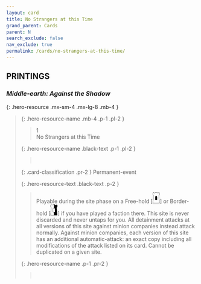 ```yaml
---
layout: card
title: No Strangers at this Time
grand_parent: Cards
parent: N
search_exclude: false
nav_exclude: true
permalink: /cards/no-strangers-at-this-time/
---
```


## PRINTINGS


### _Middle-earth: Against the Shadow_

{: .hero-resource .mx-sm-4 .mx-lg-8 .mb-4 }
> {: .hero-resource-name .mb-4 .p-1 .pl-2 }
> > <div class="card-mp">1</div>
> > <div class="card-name">No Strangers at this Time</div>
>
> {: .hero-resource-name .black-text .p-1 .pl-2 }
> > &nbsp;
>
> {: .card-classification .pr-2 }
> Permanent-event
>
> {: .hero-resource-text .black-text .p-2 }
> > Playable during the site phase on a Free-hold \[![](/assets/images/free-hold.svg)] or Border-hold \[![](/assets/images/border-hold.svg)] if you have played a faction there. This site is never discarded and never untaps for you. All detainment attacks at all versions of this site against minion companies instead attack normally. Against minion companies, each version of this site has an additional automatic-attack: an exact copy including all modifications of the attack listed on its card. Cannot be duplicated on a given site. 
> 
> {: .hero-resource-name .p-1 .pr-2 }
> > <div class="card-shield"></div>
> > <div class="card-corruption">&nbsp;</div>

